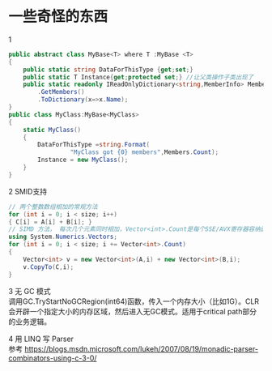 # 一些奇怪的东西

1 
```cs
public abstract class MyBase<T> where T :MyBase <T> 
{
    public static string DataForThisType {get;set;}
    public static T Instance{get;protected set;} //让父类操作子类出现了 
    public static readonly IReadOnlyDictionary<string,MemberInfo> Members =typeof(T) 
        .GetMembers() 
        .ToDictionary(x=>x.Name); 
} 
public class MyClass:MyBase<MyClass> 
{ 
    static MyClass() 
    { 
        DataForThisType =string.Format(
                 "MyClass got {0} members",Members.Count); 
        Instance = new MyClass(); 
    } 
} 

```

2 SMID支持

```cs
// 两个整数数组相加的常规方法 
for (int i = 0; i < size; i++) 
{ C[i] = A[i] + B[i]; } 
// SIMD 方法， 每次几个元素同时相加，Vector<int>.Count是每个SSE/AVX寄存器容纳int的个数 
using System.Numerics.Vectors; 
for (int i = 0; i < size; i += Vector<int>.Count) 
{
    Vector<int> v = new Vector<int>(A,i) + new Vector<int>(B,i); 
    v.CopyTo(C,i); 
} 
```

3 无 GC 模式  
调用GC.TryStartNoGCRegion(int64)函数，传入一个内存大小（比如1G）。CLR会开辟一个指定大小的内存区域，然后进入无GC模式。适用于critical path部分的业务逻辑。

4 用 LINQ 写 Parser  
参考 https://blogs.msdn.microsoft.com/lukeh/2007/08/19/monadic-parser-combinators-using-c-3-0/